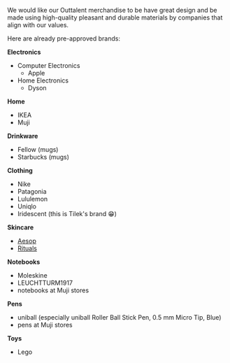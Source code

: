 We would like our Outtalent merchandise to be have great design and be made using high-quality pleasant and durable materials by companies that align with our values.

Here are already pre-approved brands:

**Electronics**
- Computer Electronics
  - Apple
- Home Electronics
  - Dyson
 
**Home**
- IKEA
- Muji

**Drinkware**
- Fellow (mugs)
- Starbucks (mugs)

**Clothing**
- Nike
- Patagonia
- Lululemon
- Uniqlo
- Iridescent (this is Tilek's brand 😁)

**Skincare**
- [Aesop](https://www.aesop.com/)
- [Rituals](https://www.rituals.com/)

**Notebooks**
- Moleskine
- LEUCHTTURM1917
- notebooks at Muji stores

**Pens**
- uniball (especially uniball Roller Ball Stick Pen, 0.5 mm Micro Tip, Blue)
- pens at Muji stores

**Toys**
- Lego
